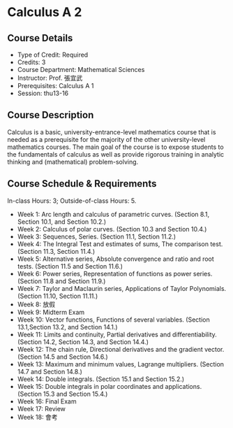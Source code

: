 # Calculus A 2

## Course Details
- Type of Credit: Required
- Credits: 3
- Course Department: Mathematical Sciences
- Instructor: Prof. 張宜武
- Prerequisites: Calculus A 1
- Session: thu13-16

## Course Description
Calculus is a basic, university-entrance-level mathematics course that is needed as a prerequisite for the majority of the other university-level mathematics courses. The main goal of the course is to expose students to the fundamentals of calculus as well as provide rigorous training in analytic thinking and (mathematical) problem-solving.

## Course Schedule & Requirements
In-class Hours: 3; Outside-of-class Hours: 5.
- Week 1: Arc length and calculus of parametric curves. (Section 8.1, Section 10.1, and Section 10.2.)
- Week 2: Calculus of polar curves. (Section 10.3 and Section 10.4.)
- Week 3: Sequences, Series. (Section 11.1, Section 11.2.)
- Week 4: The Integral Test and estimates of sums, The comparison test. (Section 11.3, Section 11.4.)
- Week 5: Alternative series, Absolute convergence and ratio and root tests. (Section 11.5 and Section 11.6.)
- Week 6: Power series, Representation of functions as power series. (Section 11.8 and Section 11.9.)
- Week 7: Taylor and Maclaurin series, Applications of Taylor Polynomials. (Section 11.10, Section 11.11.)
- Week 8: 放假
- Week 9: Midterm Exam
- Week 10: Vector functions, Functions of several variables. (Section 13.1,Section 13.2, and Section 14.1.)
- Week 11: Limits and continuity, Partial derivatives and differentiability. (Section 14.2, Section 14.3, and Section 14.4.)
- Week 12:  The chain rule,  Directional derivatives and the  gradient vector. (Section 14.5 and Section 14.6.)
- Week 13: Maximum and minimum values, Lagrange multipliers. (Section 14.7 and Section 14.8.)
- Week 14: Double integrals. (Section 15.1 and Section 15.2.)
- Week 15: Double integrals in polar coordinates and applications. (Section 15.3 and Section 15.4.)
- Week 16: Final Exam
- Week 17: Review
- Week 18: 會考